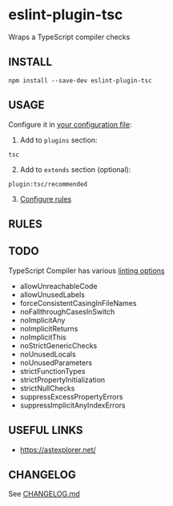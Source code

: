 # eslint-plugin-tsc
Wraps a TypeScript compiler checks

## INSTALL
```
npm install --save-dev eslint-plugin-tsc
```

## USAGE
Configure it in [your configuration file](https://eslint.org/docs/user-guide/configuring):  
1. Add to `plugins` section:
```
tsc
```
2. Add to `extends` section (optional):
```
plugin:tsc/recommended
```
3. [Configure rules](https://eslint.org/docs/user-guide/configuring#configuring-rules)

## RULES

## TODO
TypeScript Compiler has various [linting options](http://www.typescriptlang.org/docs/handbook/compiler-options.html)
* allowUnreachableCode
* allowUnusedLabels
* forceConsistentCasingInFileNames
* noFallthroughCasesInSwitch
* noImplicitAny
* noImplicitReturns
* noImplicitThis
* noStrictGenericChecks
* noUnusedLocals
* noUnusedParameters
* strictFunctionTypes
* strictPropertyInitialization
* strictNullChecks
* suppressExcessPropertyErrors
* suppressImplicitAnyIndexErrors

## USEFUL LINKS
* https://astexplorer.net/

## CHANGELOG
See [CHANGELOG.md](CHANGELOG.md)
